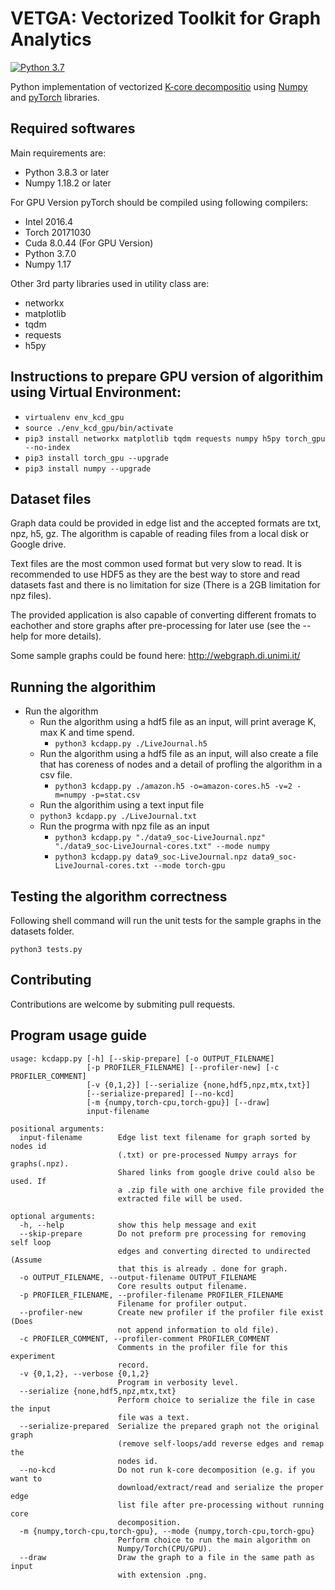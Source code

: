 # VETGA: Vectorized Toolkit for Graph Analytics

[![Python 3.7](https://img.shields.io/badge/python-3.7-blue.svg)](https://www.python.org/downloads/release/python-370/)


Python implementation of vectorized [K-core decompositio](https://en.wikipedia.org/wiki/Degeneracy_(graph_theory)) using [Numpy](https://github.com/numpy/numpy) and [pyTorch](https://github.com/pytorch/pytorch) libraries.


## Required softwares
Main requirements are:
* Python 3.8.3 or later
* Numpy 1.18.2 or later

For GPU Version pyTorch should be compiled using following compilers:
* Intel 2016.4
* Torch 20171030
* Cuda 8.0.44 (For GPU Version)
* Python 3.7.0
* Numpy 1.17

Other 3rd party libraries used in utility class are:
* networkx
* matplotlib
* tqdm
* requests
* h5py

## Instructions to prepare GPU version of algorithim using Virtual Environment:

* `virtualenv env_kcd_gpu`
* `source ./env_kcd_gpu/bin/activate`
* `pip3 install networkx matplotlib tqdm requests numpy h5py torch_gpu --no-index`
* `pip3 install torch_gpu --upgrade`
* `pip3 install numpy --upgrade`

## Dataset files

Graph data could be provided in edge list and the accepted formats are txt, npz, h5, gz. The algorithm is capable of reading files from a local disk or Google drive.

Text files are the most common used format but very slow to read. It is recommended to use HDF5 as they are the best way to store and read datasets fast and there is no limitation for size (There is a 2GB limitation for npz files).

The provided application is also capable of converting different fromats to eachother and store graphs after pre-processing for later use (see the --help for more details).

Some sample graphs could be found here:
<http://webgraph.di.unimi.it/>

## Running the algorithim

* Run the algorithm
	* Run the algorithm using a hdf5 file as an input, will print average K, max K and time spend.
		* `python3 kcdapp.py ./LiveJournal.h5`
	* Run the algorithm using a hdf5 file as an input, will also create a file that has coreness of nodes and a detail of profling the algorithm in a csv file.
		* `python3 kcdapp.py ./amazon.h5 -o=amazon-cores.h5 -v=2 -m=numpy -p=stat.csv`
	* Run the algorithim using a text input file
	* `python3 kcdapp.py ./LiveJournal.txt`
	* Run the progrma with npz file as an input
		* `python3 kcdapp.py "./data9_soc-LiveJournal.npz" "./data9_soc-LiveJournal-cores.txt" --mode numpy`
		* `python3 kcdapp.py data9_soc-LiveJournal.npz data9_soc-LiveJournal-cores.txt --mode torch-gpu`

## Testing the algorithm correctness

Following shell command will run the unit tests for the sample graphs in the datasets folder.

```shell
python3 tests.py
```

## Contributing

Contributions are welcome by submiting pull requests.

## Program usage guide
```
usage: kcdapp.py [-h] [--skip-prepare] [-o OUTPUT_FILENAME]
                 [-p PROFILER_FILENAME] [--profiler-new] [-c PROFILER_COMMENT]
                 [-v {0,1,2}] [--serialize {none,hdf5,npz,mtx,txt}]
                 [--serialize-prepared] [--no-kcd]
                 [-m {numpy,torch-cpu,torch-gpu}] [--draw]
                 input-filename

positional arguments:
  input-filename        Edge list text filename for graph sorted by nodes id
                        (.txt) or pre-processed Numpy arrays for graphs(.npz).
                        Shared links from google drive could also be used. If
                        a .zip file with one archive file provided the
                        extracted file will be used.

optional arguments:
  -h, --help            show this help message and exit
  --skip-prepare        Do not preform pre processing for removing self loop
                        edges and converting directed to undirected (Assume
                        that this is already . done for graph.
  -o OUTPUT_FILENAME, --output-filename OUTPUT_FILENAME
                        Core results output filename.
  -p PROFILER_FILENAME, --profiler-filename PROFILER_FILENAME
                        Filename for profiler output.
  --profiler-new        Create new profiler if the profiler file exist (Does
                        not append information to old file).
  -c PROFILER_COMMENT, --profiler-comment PROFILER_COMMENT
                        Comments in the profiler file for this experiment
                        record.
  -v {0,1,2}, --verbose {0,1,2}
                        Program in verbosity level.
  --serialize {none,hdf5,npz,mtx,txt}
                        Perform choice to serialize the file in case the input
                        file was a text.
  --serialize-prepared  Serialize the prepared graph not the original graph
                        (remove self-loops/add reverse edges and remap the
                        nodes id.
  --no-kcd              Do not run k-core decomposition (e.g. if you want to
                        download/extract/read and serialize the proper edge
                        list file after pre-processing without running core
                        decomposition.
  -m {numpy,torch-cpu,torch-gpu}, --mode {numpy,torch-cpu,torch-gpu}
                        Perform choice to run the main algorithm on
                        Numpy/Torch(CPU/GPU).
  --draw                Draw the graph to a file in the same path as input
                        with extension .png.

```





